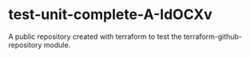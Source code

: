 # test-unit-complete-A-IdOCXv
A public repository created with terraform to test the terraform-github-repository module.
